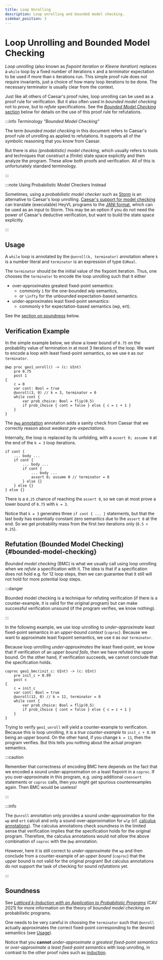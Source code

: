 ```yaml
---
title: Loop Unrolling
description: Loop unrolling and bounded model checking.
sidebar_position: 3
---
```


# Loop Unrolling and Bounded Model Checking

*Loop unrolling* (also known as *fixpoint iteration* or *Kleene iteration*) replaces a `while` loop by a fixed number of iterations `k` and a *terminator* expectation to be used if more than `k` iterations run.
This simple proof rule does not require invariants, just a choice of how many loop iterations to be done.
The necessary terminator is usually clear from the context.

Just like all others of Caesar's proof rules, loop unrolling can be used as a proof rule for verification.
But it also often used in *bounded model checking* not to *prove*, but to *refute* specifications.
See the [*Bounded Model Checking* section](#bounded-model-checking) below for details on the use of this proof rule for refutations.

:::info Terminology *"Bounded Model Checking"*

The term *bounded model checking* in this document refers to Caesar's proof rule of unrolling as applied to refutations.
It supports all of the symbolic reasoning that you know from Caesar.

But there is also *(probabilistic) model checking*, which usually refers to tools and techniques that construct a (finite) state space explicitly and then analyze the program.
These allow both proofs and verification.
All of this is unfortunately standard terminology.

:::


:::note Using Probabilistic Model Checkers Instead

Sometimes, using a *probabilistic model checker* such as [Storm](https://www.stormchecker.org/) is an alternative to Caesar's loop unrolling.
[Caesar's support for model checking](../model-checking.md) can translate (executable) HeyVL programs to the [JANI format](https://jani-spec.org/), which can be used as an input to Storm.
This may be an option if you do not need the power of Caesar's deductive verification, but want to build the state space explicitly.

:::

## Usage

A `while` loop is annotated by the `@unroll(k, terminator)` annotation where `k` is a number literal and `terminator` is an expression of type `EUReal`.

The `terminator` should be the initial value of the fixpoint iteration.
Thus, one chooses the `terminator` to encode the loop unrolling such that it either
 * over-approximates greatest fixed-point semantics:
    * commonly `1` for the one-bounded wlp semantics,
    * or `\infty` for the unbounded expectation-based semantics.
 * under-approximates least fixed-point semantics:
    * commonly `0` for expectation-based semantics (wp, ert).

See the [section on soundness](#soundness) below.

## Verification Example

In the simple example below, we show a lower bound of `0.75` on the probability value of termination in at most 3 iterations of the loop.
We want to encode a loop with least fixed-point semantics, so we use `0` as our `terminator`.

```heyvl
@wp proc geo1_unroll() -> (c: UInt)
    pre 0.75
    post 1
{
    c = 0
    var cont: Bool = true
    @unroll(3, 0) // k = 3, terminator = 0
    while cont {
        var prob_choice: Bool = flip(0.5)
        if prob_choice { cont = false } else { c = c + 1 }
    }
}
```

The [`@wp` annotation](./calculi.md) annotation adds a sanity check from Caesar that we correctly reason about *weakest pre-expectations*.

Internally, the loop is replaced by its unfolding, with a `assert 0; assume 0` at the end of the `k = 3` loop iterations.

```heyvl
if cont {
    ... body ...
    if cont {
        ... body ...
        if cont {
            ... body ...
            assert 0; assume 0 // terminator = 0
        } else {}
    } else {}
} else {}
```

There is a `0.25` chance of reaching the `assert 0`, so we can at most prove a lower bound of `0.75` with `k = 3`.

Notice that `k = 3` generates three `if cont { ... }` statements, but that the last body has essentially constant zero semantics due to the `assert 0` at the end.
So we get probability mass from the first *two* iterations only (`0.5 + 0.25`).

## Refutation (Bounded Model Checking) {#bounded-model-checking}

*Bounded model checking* (BMC) is what we usually call using loop unrolling when we *refute* a specification with it.
The idea is that if a specification does not hold e.g. for 12 loop steps, then we can guarantee that it still will not hold for more potential loop steps.

:::danger

Bounded model checking is a technique for refuting verification (if there is a counter-example, it is valid for the original program) but can make successful verification unsound (if the program verifies, we know nothing).

:::

In the following example, we use loop unrolling to *under-approximate* least fixed-point semantics in an *upper-bound context* (`coproc`).
Because we want to approximate least fixpoint semantics, we use `0` as our `terminator`.

Because loop unrolling *under-approximates* the least fixed-point, we know that if verification of an *upper bound fails*, then we have refuted the upper bound.
On the other hand, if verification succeeds, we cannot conclude that the specification holds.

```heyvl
coproc geo1_bmc(init_c: UInt) -> (c: UInt)
    pre init_c + 0.99
    post c
{
    c = init_c
    var cont: Bool = true
    @unroll(12, 0) // k = 12, terminator = 0
    while cont {
        var prob_choice: Bool = flip(0.5)
        if prob_choice { cont = false } else { c = c + 1 }
    }
}
```

Trying to verify `geo1_unroll` will yield a counter-example to verification.
Because this is loop unrolling, it is a *true counter-example* to `init_c + 0.99` being an upper bound.
On the other hand, if you change `k = 11`, then the program verifies.
But this tells you nothing about the actual program semantics.

:::caution

Remember that correctness of encoding BMC here depends on the fact that we encoded a sound under-approximation on a least fixpoint in a `coproc`.
If you over-approximate in this program, e.g. using additional `coassert` statements or `coproc` calls, then you might get spurious counterexamples again.
Then BMC would be useless!

:::

:::info

The `@unroll` annotation only provides a sound under-approximation for the `wp` and `ert` calculi and only a sound over-approximation for `wlp` (cf. [calculus annotations](./calculi.md)).
The calculus annotations check *soundness* in the limited sense that verification implies that the specification holds for the original program.
Therefore, the calculus annotations would *not allow* the above combination of `coproc` with the `@wp` annotation.

However, here it is still correct to *under-approximate* the `wp` and then conclude from a counter-example of an *upper bound* (`coproc`) that the upper bound is not valid for the original program!
But calculus annotations do not support the task of checking for sound *refutations* yet.

:::

## Soundness

See [_Latticed k-Induction with an Application to Probabilistic Programs_](https://link.springer.com/chapter/10.1007/978-3-030-81688-9_25) (CAV 2021) for more information on the theory of *bounded model checking* on probabilistic programs.

One needs to be very careful in choosing the `terminator` such that `@unroll` actually approximates the correct fixed-point corresponding to the desired semantics (see [Usage](#usage)).

Notice that you **cannot** *under-approximate a greatest fixed-point semantics* or *over-approximate a least fixed-point semantics* with loop unrolling, in contrast to the other proof rules such as [induction](./induction.md).

